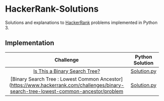 # HackerRank-Solutions

Solutions and explanations to [HackerRank](https://www.hackerrank.com) problems implemented in Python 3.

## Implementation

|  Challenge | Python Solution
|:-------------:|:--------------------:|
|[Is This a Binary Search Tree?](https://www.hackerrank.com/challenges/is-binary-search-tree/problem)| [Solution.py](https://github.com/nezlobnaya/hackerrank_solutions/blob/main/is_BST.py)
|[Binary Search Tree : Lowest Common Ancestor](https://www.hackerrank.com/challenges/binary-search-tree-lowest-common-ancestor/problem| [Solution.py](https://github.com/nezlobnaya/hackerrank_solutions/blob/main/lowest_common_ancestor.py)


